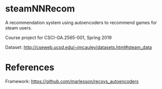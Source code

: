 # steamNNRecom

A recommendation system using autoencoders to recommend games for steam users.

Course project for CSCI-GA.2565-001, Spring 2019

Dataset: http://cseweb.ucsd.edu/~jmcauley/datasets.html#steam_data

# References

Framework: https://github.com/marlesson/recsys_autoencoders

